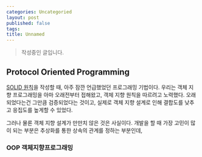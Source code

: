 ```yaml
---
categories: Uncategoried
layout: post
published: false
tags: 
title: Unnamed
---
```

> 작성중인 글입니다.

## Protocol Oriented Programming

[SOLID 원칙](https://kimjg.github.io/solid "SOLID 원칙")을 작성할 때, 아주 잠깐 언급했었던 프로그래밍 기법이다. 우리는 객체 지향 프로그래밍을 아마 오래전부터 접해왔고, 객체 지향 원칙을 따르려고 노력했다. 오래되었다는건 그만큼 검증되었다는 것이고, 실제로 객체 지향 설계로 인해 결합도를 낮추고 응집도를 높게할 수 있었다.

그러나 물론 객체 지향 설계가 만만치 않은 것은 사실이다. 개발을 할 때 가장 고민이 많이 되는 부분은 추상화를 통한 상속의 관계를 정하는 부분인데, 



### OOP 객체지향프로그래밍


